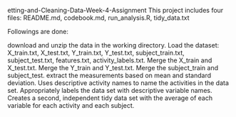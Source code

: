 etting-and-Cleaning-Data-Week-4-Assignment
This project includes four files: README.md, codebook.md, run_analysis.R, tidy_data.txt

Followings are done:

download and unzip the data in the working directory.
Load the dataset: X_train.txt, X_test.txt, Y_train.txt, Y_test.txt, subject_train.txt, subject_test.txt, features.txt, activity_labels.txt.
Merge the X_train and X_test.txt.
Merge the Y_train and Y_test.txt.
Merge the subject_train and subject_test.
extract the measurements based on mean and standard deviation.
Uses descriptive activity names to name the activities in the data set.
Appropriately labels the data set with descriptive variable names.
Creates a second, independent tidy data set with the average of each variable for each activity and each subject.
